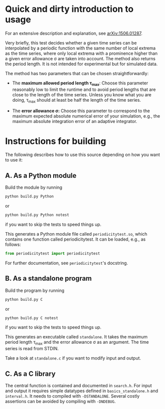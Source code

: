 Quick and dirty introduction to usage
=====================================

For an extensive description and explanation, see [arXiv:1506.01287](http://arxiv.org/abs/1506.01287).

Very briefly, this test decides whether a given time series can be interpolated by a periodic function with the same number of local extrema as the time series, where only local extrema with a prominence higher than a given error allowance σ are taken into account. The method also returns the period length. It is not intended for experimental but for simulated data.

The method has two parameters that can be chosen straightforwardly:

* The **maximum allowed period length τ<sub>max</sub>**: Choose this parameter reasonably low to limit the runtime and to avoid period lengths that are close to the length of the time series. Unless you know what you are doing, τ<sub>max</sub> should at least be half the length of the time series.

* The **error allowance σ:** Choose this parameter to correspond to the maximum expected absolute numerical error of your simulation, e.g., the maximum absolute integration error of an adaptive integrator.

Instructions for building
=========================

The following describes how to use this source depending on how you want to use it:

A. As a Python module
---------------------

Build the module by running

```sh
python build.py Python
```

or 

```sh
python build.py Python notest
```

if you want to skip the tests to speed things up.

This generates a Python module file called `periodicitytest.so`, which contains one function called periodicitytest. It can be loaded, e.g., as follows:

```python
from periodicitytest import periodicitytest
```

For further documentation, see `periodicitytest`'s docstring.

B. As a standalone program
--------------------------

Build the program by running

```sh
python build.py C
```

or 

```sh
python build.py C notest
```

if you want to skip the tests to speed things up.

This generates an executable called `standalone`. It takes the maximum period length τ<sub>max</sub> and the error allowance σ as an argument. The time series is read from STDIN.

Take a look at `standalone.c` if you want to modify input and output.

C. As a C library
-----------------

The central function is contained and documented in `search.h`. For input and output it requires simple datatypes defined in `basics_standalone.h` and `interval.h`. It needs to compiled with `-DSTANDALONE`. Several costly assertions can be avoided by compiling with `-DNDEBUG`.
